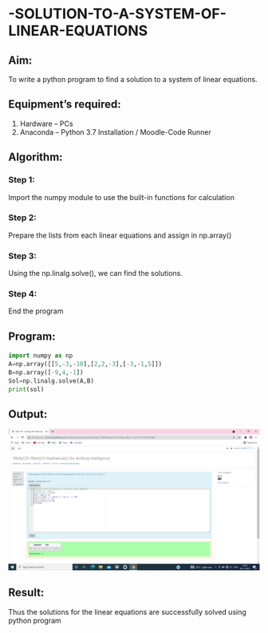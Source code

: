 # -SOLUTION-TO-A-SYSTEM-OF-LINEAR-EQUATIONS
## Aim:
To write a python program to find a solution to a system of linear equations.
## Equipment’s required:
1. 	Hardware – PCs
2. 	Anaconda – Python 3.7 Installation / Moodle-Code Runner
## Algorithm:
### Step 1: 
Import the numpy module to use the built-in functions for calculation
### Step 2: 
Prepare the lists from each linear equations and assign in np.array()
### Step 3: 
Using the np.linalg.solve(), we can find the solutions.
### Step 4: 
End the program
## Program:
```python
import numpy as np
A=np.array([[5,-3,-10],[2,2,-3],[-3,-1,5]])
B=np.array([-9,4,-1])
Sol=np.linalg.solve(A,B)
print(sol)

```
## Output:
![image1](.//image1.png)

## Result: 
Thus the solutions for the linear equations are successfully solved using python program

